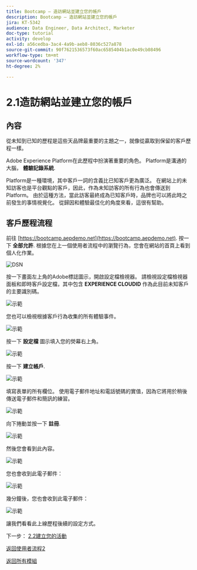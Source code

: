 ```yaml
---
title: Bootcamp — 造訪網站並建立您的帳戶
description: Bootcamp — 造訪網站並建立您的帳戶
jira: KT-5342
audience: Data Engineer, Data Architect, Marketer
doc-type: tutorial
activity: develop
exl-id: a56cedba-3ac4-4a9b-aeb8-8036c527a878
source-git-commit: 90f7621536573f60ac6585404b1ac0e49cb08496
workflow-type: tm+mt
source-wordcount: '347'
ht-degree: 2%

---
```


# 2.1造訪網站並建立您的帳戶

## 內容

從未知到已知的歷程是這些天品牌最重要的主題之一，就像從贏取到保留的客戶歷程一樣。

Adobe Experience Platform在此歷程中扮演著重要的角色。 Platform是溝通的大腦， **體驗記錄系統**.

Platform是一種環境，其中客戶一詞的含義比已知客戶更為廣泛。 在網站上的未知訪客也是平台觀點的客戶，因此，作為未知訪客的所有行為也會傳送到Platform。 由於這種方法，當此訪客最終成為已知客戶時，品牌也可以將此時之前發生的事情視覺化。 從歸因和體驗最佳化的角度來看，這很有幫助。

## 客戶歷程流程

前往 [https://bootcamp.aepdemo.net](https://bootcamp.aepdemo.net). 按一下 **全部允許**. 根據您在上一個使用者流程中的瀏覽行為，您會在網站的首頁上看到個人化作業。

![DSN](./images/web8.png)

按一下畫面左上角的Adobe標誌圖示，開啟設定檔檢視器。 請檢視設定檔檢視器面板和即時客戶設定檔，其中包含 **EXPERIENCE CLOUDID** 作為此目前未知客戶的主要識別碼。

![示範](./images/pv1.png)

您也可以檢視根據客戶行為收集的所有體驗事件。

![示範](./images/pv3.png)

按一下 **設定檔** 圖示填入您的熒幕右上角。

![示範](./images/pv4.png)

按一下 **建立帳戶**.

![示範](./images/pv5.png)

填寫表單的所有欄位。 使用電子郵件地址和電話號碼的實值，因為它將用於稍後傳送電子郵件和簡訊的練習。

![示範](./images/pv7.png)

向下捲動並按一下 **註冊**.

![示範](./images/pv8.png)

然後您會看到此內容。

![示範](./images/pv9.png)

您也會收到此電子郵件：

![示範](./images/pv10.png)

幾分鐘後，您也會收到此電子郵件：

![示範](./images/pv11.png)

讓我們看看此上線歷程後續的設定方式。

下一步： [2.2建立您的活動](./ex2.md)

[返回使用者流程2](./uc2.md)

[返回所有模組](../../overview.md)
